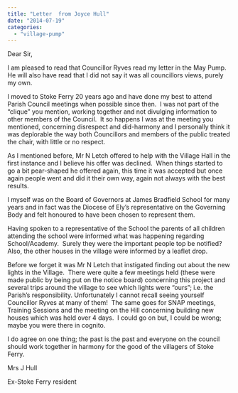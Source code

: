```yaml
---
title: "Letter  from Joyce Hull"
date: "2014-07-19"
categories: 
  - "village-pump"
---
```


Dear Sir,

I am pleased to read that Councillor Ryves read my letter in the May Pump. He will also have read that I did not say it was all councillors views, purely my own.

I moved to Stoke Ferry 20 years ago and have done my best to attend Parish Council meetings when possible since then.  I was not part of the “clique” you mention, working together and not divulging information to other members of the Council.  It so happens I was at the meeting you mentioned, concerning disrespect and did-harmony and I personally think it was deplorable the way both Councillors and members of the public treated the chair, with little or no respect.

As I mentioned before, Mr N Letch offered to help with the Village Hall in the first instance and I believe his offer was declined.  When things started to go a bit pear-shaped he offered again, this time it was accepted but once again people went and did it their own way, again not always with the best results.

I myself was on the Board of Governors at James Bradfield School for many years and in fact was the Diocese of Ely’s representative on the Governing Body and felt honoured to have been chosen to represent them.

Having spoken to a representative of the School the parents of all children attending the school were informed what was happening regarding School/Academy.  Surely they were the important people top be notified?  Also, the other houses in the village were informed by a leaflet drop.

Before we forget it was Mr N Letch that instigated finding out about the new lights in the Village.  There were quite a few meetings held (these were made public by being put on the notice board) concerning this project and several trips around the village to see which lights were “ours”; i.e. the Parish’s responsibility. Unfortunately I cannot recall seeing yourself Councillor Ryves at many of them!  The same goes for SNAP meetings, Training Sessions and the meeting on the Hill concerning building new houses which was held over 4 days.  I could go on but, I could be wrong; maybe you were there in cognito.

I do agree on one thing; the past is the past and everyone on the council should work together in harmony for the good of the villagers of Stoke Ferry.

Mrs J Hull

Ex-Stoke Ferry resident
